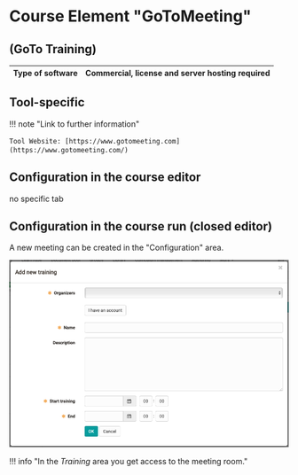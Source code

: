 # Course Element "GoToMeeting"

## (GoTo Training)

 **Type of software**|  Commercial, license and server hosting required  
---|---  

## Tool-specific
  
!!! note "Link to further information" 

    Tool Website: [https://www.gotomeeting.com](https://www.gotomeeting.com/)  

## Configuration in the course editor
no specific tab  

## Configuration in the course run (closed editor)

A new meeting can be created in the "Configuration" area.

![gotomeeting_create.png](assets/Gotomeeting_EN.png)

!!! info "In the *Training* area you get access to the meeting room."  

